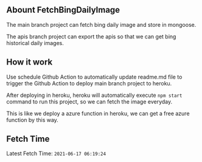 ## Abount FetchBingDailyImage

The main branch project can fetch bing daily image and store in mongoose.

The apis branch project can export the apis so that we can get bing historical daily images.

## How it work

Use schedule Github Action to automatically update readme.md file to trigger the Github Action to deploy main branch project to heroku. 

After deploying in heroku, heroku will automatically execute `npm start` command to run this project, so we can fetch the image everyday.

This is like we deploy a azure function in heroku, we can get a free azure function by this way.

## Fetch Time

Latest Fetch Time: `2021-06-17 06:19:24`
